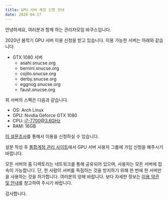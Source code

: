 ```yaml
---
title: GPU 서버 계정 신청 안내
date: 2020-04-17
---
```


안녕하세요, 여러분과 함께 하는 관리자모임 바쿠스입니다.

2020년 봄학기 GPU 서버 이용 신청을 받고 있습니다. 이용 가능한 서버는 아래와 같습니다.

- GTX 1080 서버
  - asahi.snucse.org
  - bernini.snucse.org
  - cojito.snucse.org
  - derby.snucse.org
  - eggnog.snucse.org
  - faust.snucse.org

위 서버의 스펙은 다음과 같습니다.

- OS: Arch Linux
- GPU: Nvidia Geforce GTX 1080
- CPU: i7-7700@3.6GHz
- RAM: 16GB

[이 설문조사](https://docs.google.com/forms/d/e/1FAIpQLSeWTpi78XOVRyxH4e5Xmr-vf438TRZDeeSxBgjByQI5tNcaWA/viewform)를 통해서 이용을 신청하실 수 있습니다.

설문 작성 후 [통합계정 관리 사이트](https://id.snucse.org/group)에서 GPU 서버 사용자 그룹에 가입 신청을 해주시기 바랍니다.

모든 서버의 홈 디렉토리는 네트워크를 통해 공유되어 있으며, 사용자는 모든 서버에 접속이 가능합니다. 단, 한 사람이 서버를 독점하는 것을 방지하기 위해 한 번에 한 서버만을 사용하는 것을 허가합니다. 여러분의 양해 바랍니다. 보다 자세한 정보는 [이용 약관 및 안내](https://bacchus.snucse.org/etc/20200417-gpu-server/)를 참고하여 주시기 바랍니다.

감사합니다.
